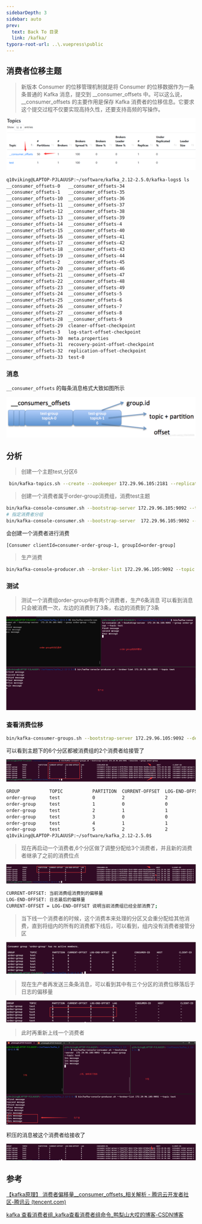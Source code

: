 ```yaml
---
sidebarDepth: 3
sidebar: auto
prev:
  text: Back To 目录
  link: /kafka/
typora-root-url: ..\.vuepress\public
---
```




## 消费者位移主题

> 新版本 Consumer 的位移管理机制就是将 Consumer 的位移数据作为一条条普通的 Kafka 消息，提交到 __consumer_offsets 中。可以这么说，__consumer_offsets 的主要作用是保存 Kafka 消费者的位移信息。它要求这个提交过程不仅要实现高持久性，还要支持高频的写操作。

![image-20230422135104093](/images/kafka/image-20230422135104093.png)

```sh
q10viking@LAPTOP-PJLAUUSP:~/software/kafka_2.12-2.5.0/kafka-logs$ ls
__consumer_offsets-0   __consumer_offsets-34
__consumer_offsets-1   __consumer_offsets-35
__consumer_offsets-10  __consumer_offsets-36
__consumer_offsets-11  __consumer_offsets-37
__consumer_offsets-12  __consumer_offsets-38
__consumer_offsets-13  __consumer_offsets-39
__consumer_offsets-14  __consumer_offsets-4
__consumer_offsets-15  __consumer_offsets-40
__consumer_offsets-16  __consumer_offsets-41
__consumer_offsets-17  __consumer_offsets-42
__consumer_offsets-18  __consumer_offsets-43
__consumer_offsets-19  __consumer_offsets-44
__consumer_offsets-2   __consumer_offsets-45
__consumer_offsets-20  __consumer_offsets-46
__consumer_offsets-21  __consumer_offsets-47
__consumer_offsets-22  __consumer_offsets-48
__consumer_offsets-23  __consumer_offsets-49
__consumer_offsets-24  __consumer_offsets-5
__consumer_offsets-25  __consumer_offsets-6
__consumer_offsets-26  __consumer_offsets-7
__consumer_offsets-27  __consumer_offsets-8
__consumer_offsets-28  __consumer_offsets-9
__consumer_offsets-29  cleaner-offset-checkpoint
__consumer_offsets-3   log-start-offset-checkpoint
__consumer_offsets-30  meta.properties
__consumer_offsets-31  recovery-point-offset-checkpoint
__consumer_offsets-32  replication-offset-checkpoint
__consumer_offsets-33  test-0
```

### 消息

`__consumer_offsets` 的每条消息格式大致如图所示

![img](/images/kafka/7000.png)





## 分析



> 创建一个主题test,分区6

```sh
 bin/kafka-topics.sh --create --zookeeper 172.29.96.105:2181 --replication-factor 1 --partitions 6 --topic test
```



> 创建一个消费者属于order-group消费组，消费test主题

```sh
bin/kafka-console-consumer.sh --bootstrap-server 172.29.96.105:9092 --topic test 
# 指定消费者分组
bin/kafka-console-consumer.sh --bootstrap-server  172.29.96.105:9092 --group order-group --topic test
```

会创建一个消费者进行消费

```
[Consumer clientId=consumer-order-group-1, groupId=order-group] 
```



> 生产消费

```sh
bin/kafka-console-producer.sh --broker-list 172.29.96.105:9092 --topic test
```

### 测试

> 测试一个消费组order-group中有两个消费者，生产6条消息
> 可以看到消息只会被消费一次，左边的消费到了3条，右边的消费到了3条

![image-20230422151458500](/images/kafka/image-20230422151458500.png)





### 查看消费位移

```sh
bin/kafka-consumer-groups.sh --bootstrap-server 172.29.96.105:9092 --describe --group order-group
```

可以看到主题下的6个分区都被消费组的2个消费者给接管了

![image-20230422152153042](/images/kafka/image-20230422152153042.png)

```sh
GROUP           TOPIC           PARTITION  CURRENT-OFFSET  LOG-END-OFFSET  LAG             CONSUMER-ID                                                 HOST            CLIENT-ID
order-group     test            0          2               2               0               consumer-order-group-1-0ff47fdc-30d1-421d-9541-91681c21c881 /172.29.96.105  consumer-order-group-1
order-group     test            1          0               0               0               consumer-order-group-1-0ff47fdc-30d1-421d-9541-91681c21c881 /172.29.96.105  consumer-order-group-1
order-group     test            2          1               1               0               consumer-order-group-1-0ff47fdc-30d1-421d-9541-91681c21c881 /172.29.96.105  consumer-order-group-1
order-group     test            3          0               0               0               consumer-order-group-1-b32793ec-1bdd-4c47-857a-e49966548bc0 /172.29.96.105  consumer-order-group-1
order-group     test            4          1               1               0               consumer-order-group-1-b32793ec-1bdd-4c47-857a-e49966548bc0 /172.29.96.105  consumer-order-group-1
order-group     test            5          2               2               0               consumer-order-group-1-b32793ec-1bdd-4c47-857a-e49966548bc0 /172.29.96.105  consumer-order-group-1
q10viking@LAPTOP-PJLAUUSP:~/software/kafka_2.12-2.5.0$
```



> 现在再启动一个消费者,6个分区做了调整分配给3个消费者，并且新的消费者继承了之前的消费位点

![image-20230422153005839](/images/kafka/image-20230422153005839.png)



```sh
CURRENT-OFFSET: 当前消费组消费到的偏移量
LOG-END-OFFSET: 日志最后的偏移量
CURRENT-OFFSET = LOG-END-OFFSET 说明当前消费组已经全部消费了;
```



> 当下线一个消费者的时候，这个消费本来处理的分区又会重分配给其他消费，直到将组内的所有的消费都下线后，可以看到，组内没有消费者接管分区

![image-20230422153720399](/images/kafka/image-20230422153720399.png)



> 现在生产者再发送三条条消息，可以看到其中有三个分区的消费位移落后于日志的偏移量

![image-20230422154007259](/images/kafka/image-20230422154007259.png)



> 此时再重新上线一个消费者

![image-20230422154406330](/images/kafka/image-20230422154406330.png)

积压的消息被这个消费者给接收了

![image-20230422154530529](/images/kafka/image-20230422154530529.png)



## 参考

[【kafka原理】 消费者偏移量__consumer_offsets_相关解析 - 腾讯云开发者社区-腾讯云 (tencent.com)](https://cloud.tencent.com/developer/article/1846774)

[kafka 查看消费者组_kafka查看消费者组命令_鸭梨山大哎的博客-CSDN博客](https://blog.csdn.net/u010711495/article/details/112133491)

